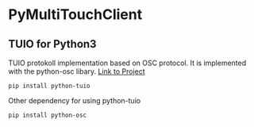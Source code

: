# PyMultiTouchClient

## TUIO for Python3

TUIO protokoll implementation based on OSC protocol. It is implemented with the python-osc
libary. [Link to Project](https://pypi.org/project/python-tuio/)

```
pip install python-tuio
```

Other dependency for using python-tuio

```
pip install python-osc
```